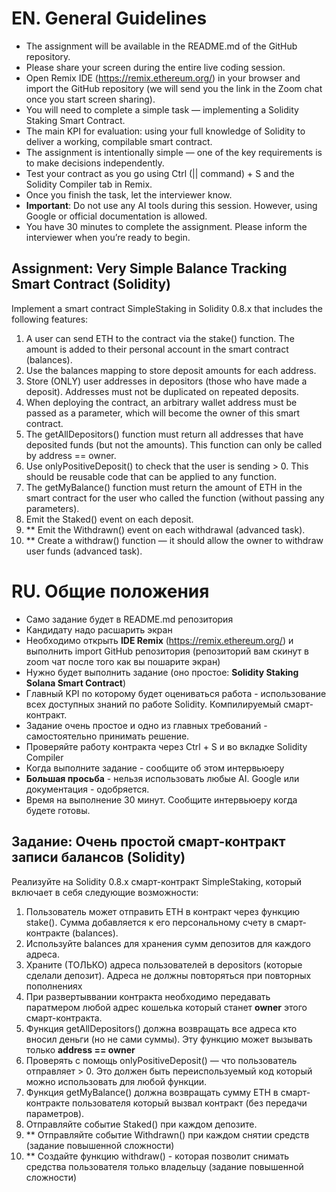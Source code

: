 # EN. General Guidelines
- The assignment will be available in the README.md of the GitHub repository.
- Please share your screen during the entire live coding session.
- Open Remix IDE (https://remix.ethereum.org/) in your browser and import the GitHub repository (we will send you the link in the Zoom chat once you start screen sharing).
- You will need to complete a simple task — implementing a Solidity Staking Smart Contract.
- The main KPI for evaluation: using your full knowledge of Solidity to deliver a working, compilable smart contract.
- The assignment is intentionally simple — one of the key requirements is to make decisions independently.
- Test your contract as you go using Ctrl (|| command) + S and the Solidity Compiler tab in Remix.
- Once you finish the task, let the interviewer know.
- **Important**: Do not use any AI tools during this session. However, using Google or official documentation is allowed.
- You have 30 minutes to complete the assignment. Please inform the interviewer when you’re ready to begin.

## Assignment: Very Simple Balance Tracking Smart Contract (Solidity)

Implement a smart contract SimpleStaking in Solidity 0.8.x that includes the following features:

1. A user can send ETH to the contract via the stake() function. The amount is added to their personal account in the smart contract (balances).
2. Use the balances mapping to store deposit amounts for each address.
3. Store (ONLY) user addresses in depositors (those who have made a deposit). Addresses must not be duplicated on repeated deposits.
4. When deploying the contract, an arbitrary wallet address must be passed as a parameter, which will become the owner of this smart contract.
5. The getAllDepositors() function must return all addresses that have deposited funds (but not the amounts). This function can only be called by address == owner.
6. Use onlyPositiveDeposit() to check that the user is sending > 0. This should be reusable code that can be applied to any function.
7. The getMyBalance() function must return the amount of ETH in the smart contract for the user who called the function (without passing any parameters).
8. Emit the Staked() event on each deposit.
9. ** Emit the Withdrawn() event on each withdrawal (advanced task).
10. ** Create a withdraw() function — it should allow the owner to withdraw user funds (advanced task).

# RU. Общие положения
- Cамо задание будет в README.md репозитория
- Кандидату надо расшарить экран
- Необходимо открыть **IDE Remix** (https://remix.ethereum.org/) и выполнить import GitHub репозитория (репозиторий вам скинут в zoom чат после того как вы пошарите экран)
- Нужно будет выполнить задание (оно простое: **Solidity Staking Solana Smart Contract**)
- Главный KPI по которому будет оцениваться работа - использование всех доступных знаний по работе Solidity. Компилируемый смарт-контракт.
- Задание очень простое и одно из главных требований - самостоятельно принимать решение.
- Проверяйте работу контракта через Ctrl + S и во вкладке Solidity Compiler
- Когда выполните задание - сообщите об этом интервьюеру
- **Большая просьба** - нельзя использовать любые AI. Google или документация - одобряется.
- Время на выполнение 30 минут. Сообщите интервьюеру когда будете готовы. 

## Задание: Очень простой смарт-контракт записи балансов (Solidity)

Реализуйте на Solidity 0.8.x смарт-контракт SimpleStaking, который включает в себя следующие возможности:

1. Пользователь может отправить ETH в контракт через функцию stake(). Сумма добавляется к его персональному счету в смарт-контракте (balances).
2. Используйте balances для хранения сумм депозитов для каждого адреса.
3. Храните (ТОЛЬКО) адреса пользователей в depositors (которые сделали депозит). Адреса не должны повторяться при повторных пополнениях
4. При развертыввании контракта необходимо передавать паратмером любой адрес кошелька который станет **owner** этого смарт-контракта.
5. Функция getAllDepositors() должна возвращать все адреса кто вносил деньги (но не сами суммы). Эту функцию может вызывать только **address == owner**
6. Проверять с помощь onlyPositiveDeposit() — что пользователь отправляет > 0. Это должен быть переиспользуемый код который можно использовать для любой функции.
7. Функция getMyBalance() должна возвращать сумму ETH в смарт-контракте пользователя который вызвал контракт (без передачи параметров).
8. Отправляйте событие Staked() при каждом депозите.
9. ** Отправляйте событие Withdrawn() при каждом снятии средств (задание повышенной сложности)
10. ** Создайте функцию withdraw() - которая позволит снимать средства пользователя только владельцу (задание повышенной сложности) 
